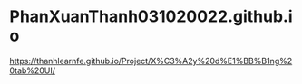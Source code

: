 # PhanXuanThanh031020022.github.io
https://thanhlearnfe.github.io/Project/X%C3%A2y%20d%E1%BB%B1ng%20tab%20UI/
